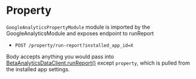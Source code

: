 # Property

`GoogleAnalyticsPropertyModule` module is imported by the GoogleAnalyticsModule and exposes endpoint
to runReport

- `POST /property/run-report?installed_app_id=X`

Body accepts anything you would pass into [BetaAnalyticsDataClient.runReport()](https://googleapis.dev/nodejs/analytics-data/latest/index.html)
except `property`, which is pulled from the installed app settings.
